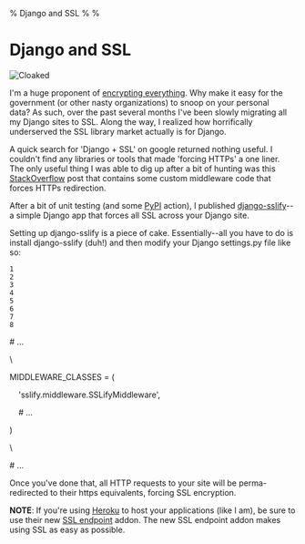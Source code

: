 % Django and SSL
%
%

Django and SSL
==============

![Cloaked](http://getfile1.posterous.com/getfile/files.posterous.com/temp-2012-05-31/udqaJiwxujwDidBBdAoootGAurDhhtssBuGIxjivmEhhpllqnxBwmgfayGvp/cloaked.jpg.scaled696.jpg)

I'm a huge proponent of [encrypting
everything](http://www.codinghorror.com/blog/2012/02/should-all-web-traffic-be-encrypted.html "Encrypt Everything").
Why make it easy for the government (or other nasty organizations) to
snoop on your personal data? As such, over the past several months I've
been slowly migrating all my Django sites to SSL. Along the way, I
realized how horrifically underserved the SSL library market actually is
for Django.

A quick search for 'Django + SSL' on google returned nothing useful. I
couldn't find any libraries or tools that made 'forcing HTTPs' a one
liner. The only useful thing I was able to dig up after a bit of hunting
was this
[StackOverflow](http://stackoverflow.com/questions/8436666/how-to-make-python-on-heroku-https-only "Django + SSL")
post that contains some custom middleware code that forces HTTPs
redirection.

After a bit of unit testing (and some
[PyPI](http://pypi.python.org/pypi "pypi") action), I published
[django-sslify](https://github.com/rdegges/django-sslify "django-sslify")--a
simple Django app that forces all SSL across your Django site.

Setting up django-sslify is a piece of cake. Essentially--all you have
to do is install django-sslify (duh!) and then modify your Django
settings.py file like so:

~~~~ {.line_numbers}
1
2
3
4
5
6
7
8
~~~~

\# ...

\

MIDDLEWARE\_CLASSES = (

    'sslify.middleware.SSLifyMiddleware',

    \# ...

)

\

\# ...

Once you've done that, all HTTP requests to your site will be
perma-redirected to their https equivalents, forcing SSL encryption.

**NOTE**: If you're using [Heroku](http://www.heroku.com/ "Heroku") to
host your applications (like I am), be sure to use their new [SSL
endpoint](https://devcenter.heroku.com/articles/ssl-endpoint "SSL Endpoint")
addon. The new SSL endpoint addon makes using SSL as easy as possible.
